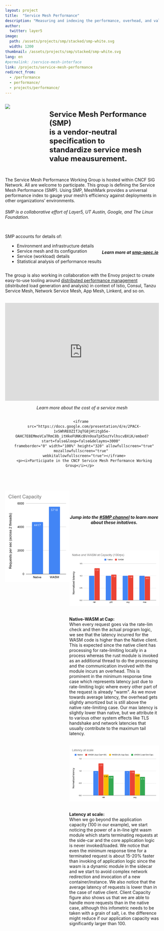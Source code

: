 ```yaml
---
layout: project
title:  "Service Mesh Performance"
description: "Measuring and indexing the performance, overhead, and value of the world's service mesh deployments."
author:
  twitter: layer5
image:
  path: /assets/projects/smp/stacked/smp-white.svg
  width: 1200
thumbnail: /assets/projects/smp/stacked/smp-white.svg
lang: en
#permalink: /service-mesh-interface
link: /projects/service-mesh-performance
redirect_from:
  - /performance
  - performance/
  - projects/performance/
---
```

<style>
ul.bullet li {
  margin-left:15px;
  position: relative;
  text-align: left;
}
ul.bullet ul {
  margin-left:25px;
  list-style-position: inside;
}
ul.bullet li ul {
  list-style-type: circle;
  margin-left:15px;
}
</style>

<div style="display: flex;
    justify-content: flex-start">

  <img src="/assets/projects/smp/stacked/smp-dark.svg" 
      class="light-shadow" style="margin: auto;min-width:145px;height:200px;
     " />
  <div style="margin: auto;">
    <h4 class="black-text center" style="font-size:1.5rem">
    Service Mesh Performance (SMP)<br /> is a vendor-neutral specification to <br />
    <strong>standardize service mesh value meausurement</strong>. 
    </h4>
  </div>
</div>
  
<p>The Service Mesh Performance Working Group is hosted within CNCF SIG Network. All are welcome to participate. This group is defining the Service Mesh Performance (SMP). Using SMP, MeshMark provides a universal performance index to gauge your mesh’s efficiency against deployments in other organizations’ environments.
</p>
<h6 class="center">SMP is a collaborative effort of Layer5, UT Austin, Google, and The Linux Foundation.</h6>

<div style="display: flex;
justify-content: flex-start center">
  <div>
    <p>SMP accounts for details of:</p>
    <ul class="bullet">
        <li>Environment and infrastructure details</li>
        <li>Service mesh and its configuration</li>
        <li>Service (workload) details</li>
        <li>Statistical analysis of performance results</li>
    </ul>
  </div>
  <div style="margin:auto;">
    <h5 class="l5-dark-grey-text" style="padding-top:25px;text-align: center;font-weight: bold;">
    Learn more at <a href="https://smp-spec.io">smp-spec.io</a></h5>
  </div>
</div>
<p>The group is also working in collaboration with the Envoy project to create easy-to-use tooling around <a href="/projects/service-mesh-distributed-performance-management">distributed performance management</a> (distributed load generation and analysis) in context of Istio, Consul, Tanzu Service Mesh, Network Service Mesh, App Mesh, Linkerd, and so on.
</p>
<div class="row">
  <br />
  <div
    class="col s12 m6"
    style="
      display: flex; height: auto; flex-direction: column;
      flex-flow: column; vertical-align: top; text-align: center;
      position: relative;">
    <iframe 
      width="100%" height="320px" src="https://www.youtube.com/embed/LxP-yHrKL4M" 
      frameborder="0" allow="accelerometer; autoplay; encrypted-media; gyroscope; picture-in-picture" 
      allowfullscreen>
    </iframe>
    <p><i>Learn more about the cost of a service mesh</i></p>
  </div>
  <div class="col s12 m6"
  style="
    display: flex; height: auto; flex-direction: column;
    flex-flow: column; vertical-align: top; text-align: center;
    position: relative;">
    
    <iframe 
      src="https://docs.google.com/presentation/d/e/2PACX-1vSWhREOZIfJqTG8jHtitgb5e-OAHC7E8EMmoVCaTRmC8b_itHkeFUNKcBVn9oaTpX5ozYvlhscvBXiK/embed?start=false&loop=false&delayms=3000" 
      frameborder="0" width="100%" height="320" allowfullscreen="true" mozallowfullscreen="true" 
      webkitallowfullscreen="true"></iframe>
      <p><i>Participate in the CNCF Service Mesh Performance Working Group</i></p>  
  </div>
</div>

<div class="col s8 m6" style="vertical-align:bottom;margin:auto;padding-top:60px;"> 
<img src="/assets/projects/smp/client-capacity.png" 
      class="light-shadow" style="margin: auto;width: auto;max-width: 100%;height: 300px;float: left;" /><br><br>
<h5 class="l5-dark-grey-text" style="padding-top:25px;text-align: center;font-weight: bold;">
Jump into the <a href="http://slack.layer5.io">#SMP channel</a> to learn more about these initatives.</h5>
</div>
</div>


<div style="display: flex;
    justify-content: flex-start">
<div class="col s8 m6" style="vertical-align:bottom;margin:auto;padding-top:60px;">
<img src="/assets/projects/smp/native.png" 
      class="light-shadow" style="margin: auto;width: auto;max-width: 100%;height: auto;" /><p><br> <b>Native-WASM at Cap:</b> <br>When every request goes via the rate-lim check and then the actual program logic, we see that the latency incurred for the WASM code is higher than the Native client. This is expected since the native client has processing for rate-limiting locally in a process whereas the rust module is invoked as an additional thread to do the processing and the communication involved with the module incurs an overhead. This is prominent in the minimum response time case which represents latency just due to rate-limiting logic where every other part of the request is already "warm". As we move towards average latency, the overhead gets slightly amortized but is still above the native rate-limiting case. Our max latency is slightly lower than native, but we attribute it to various other system effects like TLS handshake and network latencies that usually contribute to the maximum tail latency. </p><br />
<img src="/assets/projects/smp/latency.png" 
      class="light-shadow" style="margin: auto;width: auto;max-width: 100%;height: auto;" /><p><br><b>Latency at scale:</b><br>When we go beyond the application capacity (100 in our example), we start noticing the power of a in-line ight wasm module which starts terminating requests at the side-car and the core application logic is never invoked/loaded. We notice that even the minimum response time for a terminated request is about 15-20% faster than invoking of application logic since the wasm is a dynamic module in the sidecar and we start to avoid complex network redirection and invocation of a new container/instance.
We also notice that the average latency of requests is lower than in the case of native client. Client Capacity figure also shows us that we are able to handle more requests than in the native case, although this infometric needs to be taken with a grain of salt, i.e. the difference might reduce if our application capacity was significantly larger than 100.</p>
</div>
</div>
